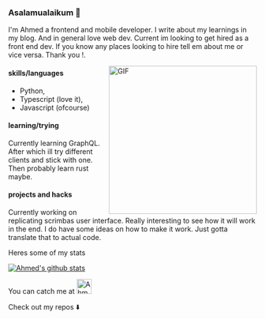 ### Asalamualaikum 👋 
I'm Ahmed a frontend and mobile developer. I write about my learnings in my blog. And in general love web dev.
Current im looking to get hired as a front end dev. If you know any places looking to hire tell em about me or vice versa.
Thank you !.

<img align="right" alt="GIF" height="300px" src="https://media.giphy.com/media/xT9IgzoKnwFNmISR8I/giphy.gif" />

#### skills/languages
* Python, 
* Typescript (love it), 
* Javascript (ofcourse)


#### learning/trying
Currently learning GraphQL. After which ill try different clients and stick with one. Then probably learn rust maybe.



#### projects and hacks
Currently working on replicating scrimbas user interface. Really interesting to see how it will work in the end. I do have some ideas on how to make it work. Just gotta translate that to actual code.



Heres some of my stats 

[![Ahmed's github stats](https://github-readme-stats.vercel.app/api?username=AhmedKhattak)](https://github.com/AhmedKhattak/github-readme-stats)

You can catch me at 
 <a href="https://dev.to/ahmedrafiullahk">
 <img src="https://d2fltix0v2e0sb.cloudfront.net/dev-badge.svg" alt="Ahmed Rafiullah's DEV Profile" height="30" width="30">
 </a>     


Check out my repos ⬇️  



